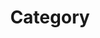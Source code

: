 ---
title : "Category"
layout : categries
permalink : /categories/
author_profile: true
sidebar_main : true
---